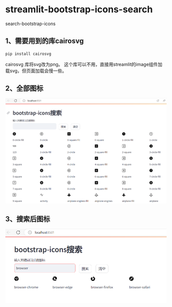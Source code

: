 # streamlit-bootstrap-icons-search
search-bootstrap-icons
## 1、需要用到的库cairosvg
```python
pip install cairosvg
```
cairosvg 库将svg改为png。
这个库可以不用，直接用streamlit的image组件加载svg，但页面加载会慢一些。

## 2、全部图标
![1](img/1.png)
## 3、搜索后图标
![2](img/2.png)

